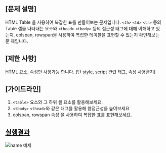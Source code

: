 ## [문제 설명]

HTML Table 을 사용하여 복잡한 표를 만들어보는 문제입니다. `<th>` `<td>` `<tr>` 등의 Table 셀을 나타내는 요소와 `<thead>` `<tbody>` 등의 접근성 태그에 대해 이해하고 있 는지, colspan, rowspan을 사용하여 복잡한 테이블을 표현할 수 있는지 확인해보는 문 제입니다.  

## [제한 사항]

HTML 요소, 속성만 사용가능 합니다. (단 style, script 관련 태그, 속성 사용금지) 


## [가이드라인]

1. `<table>` 요소와 그 하위 셀 요소를 활용해보세요. 
2. `<tbody>` `<thead>`와 같은 태그를 활용해 웹접근성을 높여보세요 
3. colspan, rowspan 속성 을 사용하여 복잡한 표를 표현해보세요. 



## [실행결과]()

![name 예제](./images/name.png)
